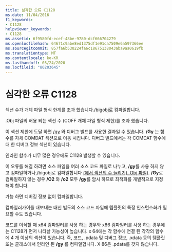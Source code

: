 ```yaml
---
title: 심각한 오류 C1128
ms.date: 11/04/2016
f1_keywords:
- C1128
helpviewer_keywords:
- C1128
ms.assetid: 6f9580fd-ecef-48be-9780-dcf666704279
ms.openlocfilehash: 64671c9abe8ed1375df1e91ca7509e6a597366ee
ms.sourcegitcommit: 857fa6b530224fa6c18675138043aba9aa0619fb
ms.translationtype: MT
ms.contentlocale: ko-KR
ms.lasthandoff: 03/24/2020
ms.locfileid: "80203645"
---
```

# <a name="fatal-error-c1128"></a>심각한 오류 C1128

섹션 수가 개체 파일 형식 한계를 초과 했습니다./bigobj로 컴파일합니다.

.Obj 파일의 허용 되는 섹션 수 (COFF 개체 파일 형식 제한)를 초과 했습니다.

이 섹션 제한에 도달 하면 [/gy](../../build/reference/gy-enable-function-level-linking.md) 와 디버그 빌드를 사용한 결과일 수 있습니다. **/Gy** 는 함수를 자체 COMDAT 섹션으로 이동 시킵니다. 디버그 빌드에서는 각 COMDAT 함수에 대 한 디버그 정보 섹션이 있습니다.

인라인 함수가 너무 많은 경우에도 C1128 발생할 수 있습니다.

이 오류를 해결 하려면 소스 파일을 여러 소스 코드 파일로 나누고, **/gy**를 사용 하지 않고 컴파일하거나,/bigobj로 컴파일합니다 [(에서 섹션의 수 늘리기). Obj 파일)](../../build/reference/bigobj-increase-number-of-sections-in-dot-obj-file.md).  **/Gy**로 컴파일하지 않는 경우 **/O2** 와 **/o2** 모두 **/gy**를 암시 하므로 최적화를 개별적으로 지정 해야 합니다.

가능 하면 디버깅 정보 없이 컴파일합니다.

컴파일러가이를 내보내는 대신 별도의 소스 코드 파일에 템플릿의 특정 인스턴스화가 필요할 수도 있습니다.

코드를 이식할 때 x64 컴파일러를 사용 하는 경우와 x86 컴파일러를 사용 하는 경우에는 C1128가 먼저 나타날 가능성이 높습니다. x 64에는 각 함수에 연결 된 각각의 함수에 4 개 이상의 섹션이 있습니다. 즉, 코드, .pdata 및 디버그 정보, .xdata 등의 템플릿 또는 클래스에서 인라인 된 **/gy** 를 컴파일합니다.  X 86은 .pdata를 갖지 않습니다.
